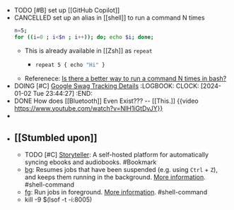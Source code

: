 - TODO [#B] set up [[GitHub Copilot]]
- CANCELLED set up an alias in [[shell]] to run a command N times
  ```bash
  n=5;
  for ((i=0 ; i<$n ; i++)); do; echo $i; done;
  ```
	- This is already available in [[Zsh]] as `repeat`
		- ```bash
		  repeat 5 { echo "Hi" }
		  ```
	- Referenece:
	  [Is there a better way to run a command N times in bash?](https://stackoverflow.com/a/3737773/7753274)
- DOING [#C] [Google Swag Tracking Details](https://se.printo.in/g/ei6xK69aQsMH)
  :LOGBOOK:
  CLOCK: [2024-01-02 Tue 23:44:27]
  :END:
- DONE How does [[Bluetooth]] Even Exist??? -- [[This.]]
  {{video https://www.youtube.com/watch?v=NIH1iGtDvJY}}
-
- ## [[Stumbled upon]]
	- TODO [#C] [Storyteller](https://smoores.gitlab.io/storyteller/): A self-hosted platform for automatically syncing ebooks and audiobooks. #Bookmark
	- [bg](https://command-not-found.com/bg): Resumes jobs that have been suspended (e.g. using `Ctrl` + `Z`), and keeps them running in the background. [More information](https://manned.org/bg). #shell-command
	- [fg](https://command-not-found.com/fg): Run jobs in foreground. [More information](https://manned.org/fg). #shell-command
	- kill -9 $(lsof -t -i:8005)